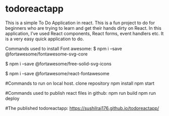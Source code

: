 # todoreactapp
This is a simple To Do Application in react. This is a fun project to do for beginners who are trying to learn and get their hands dirty on React. 
In this application, I’ve used React components, React forms, event handlers etc. It is a very easy quick application to do.

Commands used to install Font awesome:
$ npm i –save @fortawesome/fontawesome-svg-core

$ npm i –save @fortawesome/free-solid-svg-icons

$ npm i –save @fortawesome/react-fontawesome

#Commands to run on local host.
clone repository 
npm install
npm start


#Commands used to publish react files in github:
npm run build
npm run deploy

#The published todoreactapp:
https://sushilraj176.github.io/todoreactapp/
